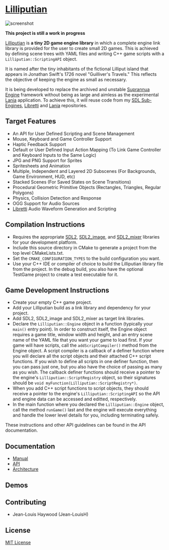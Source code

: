 # [Lilliputian](https://github.com/Jean-LouisH/Lilliputian)

![screenshot](Documentation/Images/Screenshot.gif)

**This project is still a work in progress**

[Lilliputian](https://github.com/Jean-LouisH/Lilliputian) is **a tiny 2D game engine library** in which a complete engine link library is provided for the user to create small 2D games. This is achieved by defining scene trees with YAML files and writing C++ game scripts with a `Lilliputian::ScriptingAPI` object. 

It is named after the tiny inhabitants of the fictional Lilliput island that appears in Jonathan Swift's 1726 novel "Guilliver's Travels." This reflects the objective of keeping the engine as small as necessary.

It is being developed to replace the archived and unstable [Suprannua Engine](https://github.com/Jean-LouisH/SuprannuaEngine/blob/master/README.md) framework without being as large and aimless as the experimental [Lania](https://github.com/Jean-LouisH/Lania/blob/master/README.md) application. To achieve this, it will reuse code from my [SDL Sub-Engines](https://github.com/Jean-LouisH/SDLSubEngines), [Libretti](https://github.com/Jean-LouisH/Libretti/blob/master/README.md) and [Lania](https://github.com/Jean-LouisH/Lania/blob/master/README.md) repositories. 

## Target Features

* An API for User Defined Scripting and Scene Management
* Mouse, Keyboard and Game Controller Support
* Haptic Feedback Support
* Default or User Defined Input Action Mapping (To Link Game Controller and Keyboard Inputs to the Same Logic)
* JPG and PNG Support for Sprites
* Spritesheets and Animation
* Multiple, Independent and Layered 2D Subscenes (For Backgrounds, Game Environment, HUD, etc)
* Stacked Scenes (For Saved States on Scene Transitions)
* Procedural Geometric Primitive Objects (Rectangles, Triangles, Regular Polygons)
* Physics, Collision Detection and Response
* OGG Support for Audio Sources
* [Libretti](https://github.com/Jean-LouisH/Libretti/blob/master/README.md) Audio Waveform Generation and Scripting

## Compilation Instructions

* Requires the appropriate [SDL2](https://www.libsdl.org/), [SDL2_image](https://www.libsdl.org/projects/SDL_image/), and  [SDL2_mixer](https://www.libsdl.org/projects/SDL_mixer/) libraries for your development platform.
* Include this source directory in CMake to generate a project from the top level CMakeLists.txt. 
* Set the `CMAKE_CONFIGURATION_TYPES` to the build configuration you want. 
* Use your C++ IDE or compiler of choice to build the Lilliputian library file from the project. In the debug build, you also have the optional TestGame project to create a test executable for it.

## Game Development Instructions

* Create your empty C++ game project.
* Add your Lilliputian build as a link library and dependency for your project. 
* Add SDL2, SDL2_image and SDL2_mixer as target link libraries.
* Declare the `Lilliputian::Engine` object in a function (typically your `main()` entry point). In order to construct itself, the Engine object requires a game title, window width and height, and an entry scene name of the YAML file that you want your game to load first. If your game will have scripts, call the `addScriptCompiler()` method from the Engine object. A script compiler is a callback of a definer function where you will declare all the script objects and their attached C++ script functions. If you wish to define all scripts in one definer function, then you can pass just one, but you also have the choice of passing as many as you wish. The callback definer functions should receive a pointer to the engine's `Lilliputian::ScriptRegistry` object, so their signatures should be `void myFunction(Lilliputian::ScriptRegistry*)`.
* When you add C++ script functions to script objects, they should receive a pointer to the engine's `Lilliputian::ScriptingAPI` so the API and engine data can be accessed and editted, respectively.
* In the main function where you declared the `Lilliputian::Engine` object, call the method `runGame()` last and the engine will execute everything and handle the lower level details for you, including terminating safely.

These instructions and other API guidelines can be found in the API documentation.

## Documentation

* [Manual](Documentation/Manual.md)
* [API](Documentation/API.md)
* [Architecture](Documentation/Architecture.md)

## Demos

## Contributing

* Jean-Louis Haywood (Jean-LouisH)

## License

[MIT License](LICENSE)